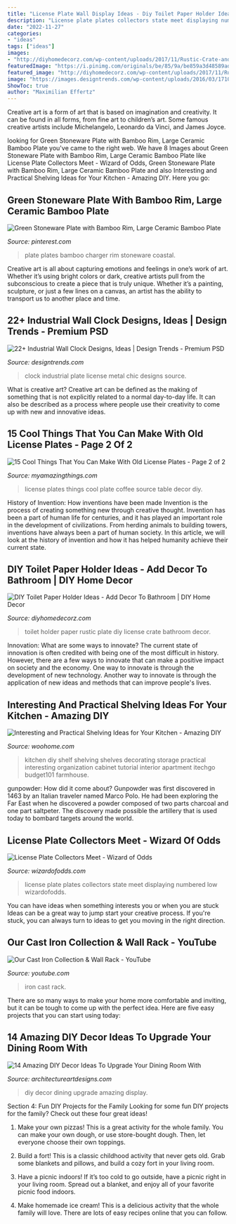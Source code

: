 ```yaml
---
title: "License Plate Wall Display Ideas - Diy Toilet Paper Holder Ideas"
description: "License plate plates collectors state meet displaying numbered low wizardofodds"
date: "2022-11-27"
categories:
- "ideas"
tags: ["ideas"]
images:
- "http://diyhomedecorz.com/wp-content/uploads/2017/11/Rustic-Crate-and-License-Plate-Toilet-Paper-Holder.jpg"
featuredImage: "https://i.pinimg.com/originals/be/85/9a/be859a3d48589ad17d54e22b73793471.jpg"
featured_image: "http://diyhomedecorz.com/wp-content/uploads/2017/11/Rustic-Crate-and-License-Plate-Toilet-Paper-Holder.jpg"
image: "https://images.designtrends.com/wp-content/uploads/2016/03/17104158/Chic-Industrial-Wall-Clock.jpg"
ShowToc: true
author: "Maximilian Effertz"
---
```



Creative art is a form of art that is based on imagination and creativity. It can be found in all forms, from fine art to children’s art. Some famous creative artists include Michelangelo, Leonardo da Vinci, and James Joyce.

	

		
looking for Green Stoneware Plate with Bamboo Rim, Large Ceramic Bamboo Plate you've came to the right web. We have 8 Images about Green Stoneware Plate with Bamboo Rim, Large Ceramic Bamboo Plate like License Plate Collectors Meet - Wizard of Odds, Green Stoneware Plate with Bamboo Rim, Large Ceramic Bamboo Plate and also Interesting and Practical Shelving Ideas for Your Kitchen - Amazing DIY. Here you go:
		
    
## Green Stoneware Plate With Bamboo Rim, Large Ceramic Bamboo Plate

<img loading=lazy src="https://i.pinimg.com/originals/be/85/9a/be859a3d48589ad17d54e22b73793471.jpg" onerror="this.onerror=null;this.src='https://tse3.mm.bing.net/th?id=OIP.3wkT5c6oxXMvGj13PaJVuwHaJ4&amp;pid=15.1';" alt="Green Stoneware Plate with Bamboo Rim, Large Ceramic Bamboo Plate">

_Source: pinterest.com_

>plate plates bamboo charger rim stoneware coastal. 

	

Creative art is all about capturing emotions and feelings in one’s work of art. Whether it’s using bright colors or dark, creative artists pull from the subconscious to create a piece that is truly unique. Whether it’s a painting, sculpture, or just a few lines on a canvas, an artist has the ability to transport us to another place and time.

    
## 22+ Industrial Wall Clock Designs, Ideas | Design Trends - Premium PSD

<img loading=lazy src="https://images.designtrends.com/wp-content/uploads/2016/03/17104158/Chic-Industrial-Wall-Clock.jpg" onerror="this.onerror=null;this.src='https://tse2.mm.bing.net/th?id=OIP.9tA5cr_Kn6eMP8cqoexoFgHaJ4&amp;pid=15.1';" alt="22+ Industrial Wall Clock Designs, Ideas | Design Trends - Premium PSD">

_Source: designtrends.com_

>clock industrial plate license metal chic designs source. 

	

What is creative art?
Creative art can be defined as the making of something that is not explicitly related to a normal day-to-day life. It can also be described as a process where people use their creativity to come up with new and innovative ideas.

    
## 15 Cool Things That You Can Make With Old License Plates - Page 2 Of 2

<img loading=lazy src="https://myamazingthings.com/wp-content/uploads/2017/05/license-plate-diy-12.jpg" onerror="this.onerror=null;this.src='https://tse2.mm.bing.net/th?id=OIP.Zsh_j6cJh-PoF5ZFZsNRqQHaFj&amp;pid=15.1';" alt="15 Cool Things That You Can Make With Old License Plates - Page 2 of 2">

_Source: myamazingthings.com_

>license plates things cool plate coffee source table decor diy. 

	

History of Invention: How inventions have been made
Invention is the process of creating something new through creative thought. Invention has been a part of human life for centuries, and it has played an important role in the development of civilizations. From herding animals to building towers, inventions have always been a part of human society. In this article, we will look at the history of invention and how it has helped humanity achieve their current state.

    
## DIY Toilet Paper Holder Ideas - Add Decor To Bathroom | DIY Home Decor

<img loading=lazy src="http://diyhomedecorz.com/wp-content/uploads/2017/11/Rustic-Crate-and-License-Plate-Toilet-Paper-Holder.jpg" onerror="this.onerror=null;this.src='https://tse4.mm.bing.net/th?id=OIP.8LbSqJZFT5FUVlEGHA9S7wHaLG&amp;pid=15.1';" alt="DIY Toilet Paper Holder Ideas - Add Decor To Bathroom | DIY Home Decor">

_Source: diyhomedecorz.com_

>toilet holder paper rustic plate diy license crate bathroom decor. 

	

Innovation: What are some ways to innovate?
The current state of innovation is often credited with being one of the most difficult in history. However, there are a few ways to innovate that can make a positive impact on society and the economy. One way to innovate is through the development of new technology. Another way to innovate is through the application of new ideas and methods that can improve people's lives.

    
## Interesting And Practical Shelving Ideas For Your Kitchen - Amazing DIY

<img loading=lazy src="http://www.woohome.com/wp-content/uploads/2017/08/kitchen-shelf-ideas-5.jpg" onerror="this.onerror=null;this.src='https://tse1.mm.bing.net/th?id=OIP.tBUCrTwMPbTvlF4ib_GsOQHaKU&amp;pid=15.1';" alt="Interesting and Practical Shelving Ideas for Your Kitchen - Amazing DIY">

_Source: woohome.com_

>kitchen diy shelf shelving shelves decorating storage practical interesting organization cabinet tutorial interior apartment itechgo budget101 farmhouse. 

	

gunpowder: How did it come about?
Gunpowder was first discovered in 1463 by an Italian traveler named Marco Polo. He had been exploring the Far East when he discovered a powder composed of two parts charcoal and one part saltpeter. The discovery made possible the artillery that is used today to bombard targets around the world.

    
## License Plate Collectors Meet - Wizard Of Odds

<img loading=lazy src="http://wizardofodds.com/news/images/alpca/DSC_0028.JPG" onerror="this.onerror=null;this.src='https://tse2.mm.bing.net/th?id=OIP.xM__2EhhnusoxrYCcbyE5gHaLE&amp;pid=15.1';" alt="License Plate Collectors Meet - Wizard of Odds">

_Source: wizardofodds.com_

>license plate plates collectors state meet displaying numbered low wizardofodds. 

	

You can have ideas when something interests you or when you are stuck
Ideas can be a great way to jump start your creative process. If you're stuck, you can always turn to ideas to get you moving in the right direction.

    
## Our Cast Iron Collection &amp; Wall Rack - YouTube

<img loading=lazy src="https://i.ytimg.com/vi/73SeiVtnuEI/maxresdefault.jpg" onerror="this.onerror=null;this.src='https://tse4.mm.bing.net/th?id=OIP.P7VG-s8Flz8SWkEgUxOmiAHaEK&amp;pid=15.1';" alt="Our Cast Iron Collection &amp; Wall Rack - YouTube">

_Source: youtube.com_

>iron cast rack. 

	

There are so many ways to make your home more comfortable and inviting, but it can be tough to come up with the perfect idea. Here are five easy projects that you can start using today: 

    
## 14 Amazing DIY Decor Ideas To Upgrade Your Dining Room With

<img loading=lazy src="https://www.architectureartdesigns.com/wp-content/uploads/2016/09/14-Amazing-DIY-Decor-Ideas-To-Upgrade-Your-Dining-Room-With-12.jpg" onerror="this.onerror=null;this.src='https://tse2.mm.bing.net/th?id=OIP.3M2dyneR9l8rqDKV0ltVWAHaFq&amp;pid=15.1';" alt="14 Amazing DIY Decor Ideas To Upgrade Your Dining Room With">

_Source: architectureartdesigns.com_

>diy decor dining upgrade amazing display. 

	

Section 4: Fun DIY Projects for the Family
Looking for some fun DIY projects for the family? Check out these four great ideas!
1. Make your own pizzas! This is a great activity for the whole family. You can make your own dough, or use store-bought dough. Then, let everyone choose their own toppings.

2. Build a fort! This is a classic childhood activity that never gets old. Grab some blankets and pillows, and build a cozy fort in your living room.

3. Have a picnic indoors! If it’s too cold to go outside, have a picnic right in your living room. Spread out a blanket, and enjoy all of your favorite picnic food indoors.

4. Make homemade ice cream! This is a delicious activity that the whole family will love. There are lots of easy recipes online that you can follow.


